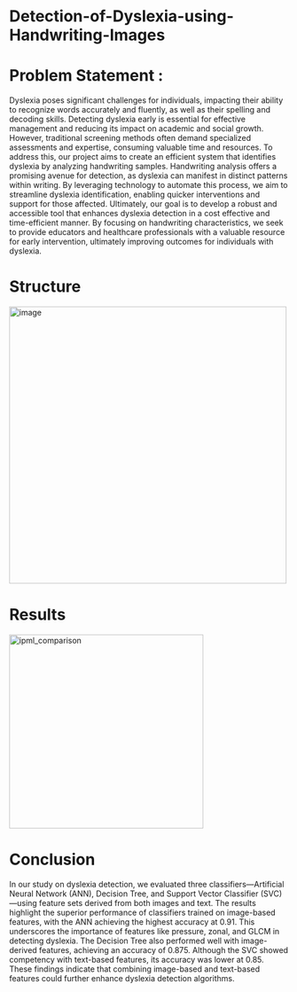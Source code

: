 # Detection-of-Dyslexia-using-Handwriting-Images

# Problem Statement :  
  Dyslexia poses significant challenges for individuals, impacting their ability to recognize words accurately 
  and fluently, as well as their spelling and decoding skills. Detecting dyslexia early is essential for effective 
  management and reducing its impact on academic and social growth. However, traditional screening 
  methods often demand specialized assessments and expertise, consuming valuable time and resources. 
  To address this, our project aims to create an efficient system that identifies dyslexia by analyzing 
  handwriting samples. Handwriting analysis offers a promising avenue for detection, as dyslexia can 
  manifest in distinct patterns within writing. By leveraging technology to automate this process, we aim 
  to streamline dyslexia identification, enabling quicker interventions and support for those affected. 
  Ultimately, our goal is to develop a robust and accessible tool that enhances dyslexia detection in a cost
  effective and time-efficient manner. By focusing on handwriting characteristics, we seek to provide 
  educators and healthcare professionals with a valuable resource for early intervention, ultimately 
  improving outcomes for individuals with dyslexia. 

# Structure
<img width="500" alt="image" src="https://github.com/user-attachments/assets/7e9fc1d5-6426-4e22-9736-c20998b239b5">

# Results
<img src="https://github.com/user-attachments/assets/0d8bc92a-0494-4ca3-9cbc-2358291d0525" alt="ipml_comparison" width="350"/>


# Conclusion 
  In our study on dyslexia detection, we evaluated three classifiers—Artificial Neural Network (ANN), Decision Tree, and Support Vector Classifier (SVC)—using feature sets derived from both images and text. The results highlight the superior performance of classifiers trained on image-based features, with the ANN achieving the highest accuracy at 0.91. This underscores the importance of features like pressure, zonal, and GLCM in detecting dyslexia. The Decision Tree also performed well with image-derived features, achieving an accuracy of 0.875. Although the SVC showed competency with text-based features, its accuracy was lower at 0.85. These findings indicate that combining image-based and text-based features could further enhance dyslexia detection algorithms.

